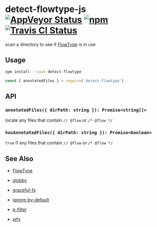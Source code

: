 # detect-flowtype-js [![AppVeyor Status](https://img.shields.io/appveyor/ci/jokeyrhyme/detect-flowtype-js/master.svg)](https://ci.appveyor.com/project/jokeyrhyme/detect-flowtype-js) [![npm](https://img.shields.io/npm/v/detect-flowtype-js.svg?maxAge=2592000)](https://www.npmjs.com/package/detect-flowtype-js) [![Travis CI Status](https://travis-ci.org/jokeyrhyme/detect-flowtype-js.svg?branch=master)](https://travis-ci.org/jokeyrhyme/detect-flowtype-js)

scan a directory to see if [FlowType](https://flow.org/) is in use


## Usage

```sh
npm install --save detect-flowtype
```

```js
const { annotatedFiles } = require('detect-flowtype')
```


## API


### `annotatedFiles({ dirPath: string }): Promise<string[]>`

locate any files that contain `// @flow` or `/* @flow */`


### `hasAnnotatedFiles({ dirPath: string }): Promise<boolean>`

`true` if any files that contain `// @flow` or `/* @flow */`


## See Also

-   [FlowType](https://flow.org/)

-   [globby](https://github.com/sindresorhus/globby)

-   [graceful-fs](https://github.com/isaacs/node-graceful-fs)

-   [ignore-by-default](https://github.com/novemberborn/ignore-by-default)

-   [p-filter](https://github.com/sindresorhus/p-filter)

-   [pify](https://github.com/sindresorhus/pify)
